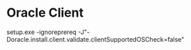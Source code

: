 # Oracle Client

setup.exe -ignoreprereq -J"-Doracle.install.client.validate.clientSupportedOSCheck=false"

